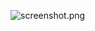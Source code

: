 ![screenshot.png](http://ata2-img.cn-hangzhou.img-pub.aliyun-inc.com/4620330f57a63b39b9d380ed1dd3ea2a.png)
